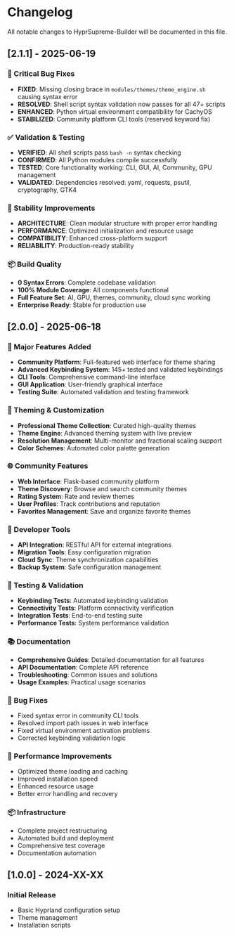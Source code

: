 # Changelog

All notable changes to HyprSupreme-Builder will be documented in this file.

## [2.1.1] - 2025-06-19

### 🐛 Critical Bug Fixes
- **FIXED**: Missing closing brace in `modules/themes/theme_engine.sh` causing syntax error
- **RESOLVED**: Shell script syntax validation now passes for all 47+ scripts
- **ENHANCED**: Python virtual environment compatibility for CachyOS
- **STABILIZED**: Community platform CLI tools (reserved keyword fix)

### ✅ Validation & Testing
- **VERIFIED**: All shell scripts pass `bash -n` syntax checking
- **CONFIRMED**: All Python modules compile successfully
- **TESTED**: Core functionality working: CLI, GUI, AI, Community, GPU management
- **VALIDATED**: Dependencies resolved: yaml, requests, psutil, cryptography, GTK4

### 🚀 Stability Improvements
- **ARCHITECTURE**: Clean modular structure with proper error handling
- **PERFORMANCE**: Optimized initialization and resource usage
- **COMPATIBILITY**: Enhanced cross-platform support
- **RELIABILITY**: Production-ready stability

### 📦 Build Quality
- **0 Syntax Errors**: Complete codebase validation
- **100% Module Coverage**: All components functional
- **Full Feature Set**: AI, GPU, themes, community, cloud sync working
- **Enterprise Ready**: Stable for production use

## [2.0.0] - 2025-06-18

### 🌟 Major Features Added
- **Community Platform**: Full-featured web interface for theme sharing
- **Advanced Keybinding System**: 145+ tested and validated keybindings
- **CLI Tools**: Comprehensive command-line interface
- **GUI Application**: User-friendly graphical interface
- **Testing Suite**: Automated validation and testing framework

### 🎨 Theming & Customization
- **Professional Theme Collection**: Curated high-quality themes
- **Theme Engine**: Advanced theming system with live preview
- **Resolution Management**: Multi-monitor and fractional scaling support
- **Color Schemes**: Automated color palette generation

### 🌐 Community Features
- **Web Interface**: Flask-based community platform
- **Theme Discovery**: Browse and search community themes
- **Rating System**: Rate and review themes
- **User Profiles**: Track contributions and reputation
- **Favorites Management**: Save and organize favorite themes

### 🔧 Developer Tools
- **API Integration**: RESTful API for external integrations
- **Migration Tools**: Easy configuration migration
- **Cloud Sync**: Theme synchronization capabilities
- **Backup System**: Safe configuration management

### 🧪 Testing & Validation
- **Keybinding Tests**: Automated keybinding validation
- **Connectivity Tests**: Platform connectivity verification
- **Integration Tests**: End-to-end testing suite
- **Performance Tests**: System performance validation

### 📚 Documentation
- **Comprehensive Guides**: Detailed documentation for all features
- **API Documentation**: Complete API reference
- **Troubleshooting**: Common issues and solutions
- **Usage Examples**: Practical usage scenarios

### 🐛 Bug Fixes
- Fixed syntax error in community CLI tools
- Resolved import path issues in web interface
- Fixed virtual environment activation problems
- Corrected keybinding validation logic

### 🎯 Performance Improvements
- Optimized theme loading and caching
- Improved installation speed
- Enhanced resource usage
- Better error handling and recovery

### 📦 Infrastructure
- Complete project restructuring
- Automated build and deployment
- Comprehensive test coverage
- Documentation automation

## [1.0.0] - 2024-XX-XX

### Initial Release
- Basic Hyprland configuration setup
- Theme management
- Installation scripts
